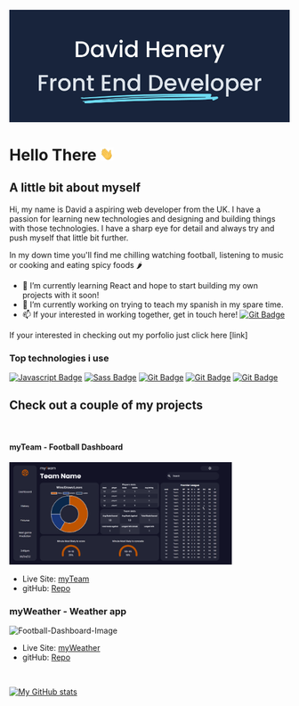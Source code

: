![Profile-banner](/images/gitHub-profile-banner.jpg)

# Hello There <img src="images/hi.gif" alt="drawing" width="24"/>

## **A little bit about myself**

Hi, my name is David a aspiring web developer from the UK. I have a passion for learning new technologies and designing and building things with those technologies. I have a sharp eye for detail and always try and push myself that little bit further.

In my down time you'll find me chilling watching football, listening to music or cooking and eating spicy foods :hot_pepper:

- 🌱 I’m currently learning React and hope to start building my own projects with it soon!
- 🔭 I’m currently working on trying to teach my spanish in my spare time.
- 📫 If your interested in working together, get in touch here!
  [![Git Badge](https://img.shields.io/badge/LinkedIn-0077B5?&logo=linkedin&logoColor=white)](#)

If your interested in checking out my porfolio just click here [link]

### **Top technologies i use**

[![Javascript Badge](https://img.shields.io/badge/-Javascript-F0DB4F?style=for-the-badge&labelColor=black&logo=javascript&logoColor=F0DB4F)](#)
[![Sass Badge](https://img.shields.io/badge/-Sass-CD6799?style=for-the-badge&labelColor=black&logo=sass&logoColor=CD6799)](#)
[![Git Badge](https://img.shields.io/badge/-Git-DE4C36?style=for-the-badge&labelColor=black&logo=git&logoColor=DE4C36)](#)
[![Git Badge](https://img.shields.io/badge/HTML-E44D26?style=for-the-badge&logo=html5&labelColor=black&logoColor=E44D26)](#)
[![Git Badge](https://img.shields.io/badge/CSS-264DE4?&style=for-the-badge&labelColor=black&logo=css3&logoColor=264DE4)](#)

## Check out a couple of my projects

<br>

#### **myTeam - Football Dashboard** 
<img src="images/myTeam Football Dashboard.gif" alt="Football-Dashboard-Image" width="400px">

* Live Site: [myTeam](https://myteam-football-dashboard.netlify.app/)
* gitHub: [Repo](https://github.com/DizzlyD/myTeam-Football-Dashboard)


### **myWeather - Weather app**
<img src="images/weather-readme.gif" alt="Football-Dashboard-Image" width="400px">

* Live Site: [myWeather](https://extremo-weather-finder.netlify.app/)
* gitHub: [Repo](https://github.com/DizzlyD/myWeatherApp)

<br>

[![My GitHub stats](https://github-readme-stats.vercel.app/api?username=DizzlyD&show_icons=true&bg_color=17243B&text_color=DFE5EC&icon_color=6EDAF1&title_color=6EDAF1&hide=contribs,prs)](https://github.com/DizzlyD/github-readme-stats)

<!--
**DizzlyD/DizzlyD** is a ✨ _special_ ✨ repository because its `README.md` (this file) appears on your GitHub profile.

Here are some ideas to get you started:

- 🔭 I’m currently working on ...
- 🌱 I’m currently learning React and hope to start building my own projects with it soon!
- 👯 I’m looking to collaborate on ...
- 🤔 I’m looking for help with ...
- 💬 Ask me about ...
- 📫 How to reach me: ...
- 😄 Pronouns: ...
- ⚡ Fun fact: ...
-->
